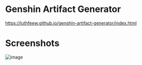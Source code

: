 # Genshin Artifact Generator
https://luthfeew.github.io/genshin-artifact-generator/index.html

# Screenshots
![image](https://user-images.githubusercontent.com/46989920/169700927-d0bca644-6e8e-4300-96f7-f58eed480e5d.png)
